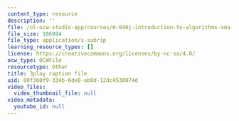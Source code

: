 ```yaml
---
content_type: resource
description: ''
file: /ol-ocw-studio-app/courses/6-046j-introduction-to-algorithms-sma-5503-fall-2005/00f360f9334b6de8ab0d12dc4530074d_cJOHERGcGm4.srt
file_size: 106994
file_type: application/x-subrip
learning_resource_types: []
license: https://creativecommons.org/licenses/by-nc-sa/4.0/
ocw_type: OCWFile
resourcetype: Other
title: 3play caption file
uid: 00f360f9-334b-6de8-ab0d-12dc4530074d
video_files:
  video_thumbnail_file: null
video_metadata:
  youtube_id: null
---
```


